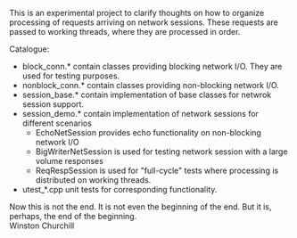 This is an experimental project to clarify thoughts on how to organize processing of requests arriving on network sessions. These requests are passed to working threads, where they are processed in order.

Catalogue:<br/>
 - block_conn.* contain classes providing blocking network I/O. They are used for testing purposes.<br/>
 - nonblock_conn.* contain classes providing non-blocking network I/O.<br/>
 - session_base.* contain implementation of base classes for netwrok session support.<br/>
 - session_demo.* contain implementation of network sessions for different scenarios<br/>
    + EchoNetSession provides echo functionality on non-blocking network I/O<br/>
    + BigWriterNetSession is used for testing network session with a large volume responses<br/>
    + ReqRespSession is used for "full-cycle" tests where processing is distributed on working threads.<br/>
 - utest_*.cpp unit tests for corresponding functionality.<br/>


Now this is not the end. It is not even the beginning of the end. But it is, perhaps, the end of the beginning.<br/>
   Winston Churchill
